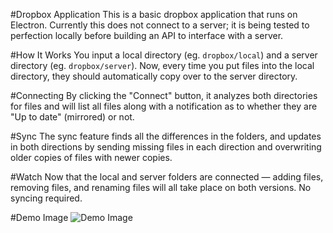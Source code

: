 #Dropbox Application
This is a basic dropbox application that runs on Electron. Currently this does not connect to a server; it is being tested to perfection locally before building an API to interface with a server.

#How It Works
You input a local directory (eg. `dropbox/local`) and a server directory (eg. `dropbox/server`). Now, every time you put files into the local directory, they should automatically copy over to the server directory.

#Connecting
By clicking the "Connect" button, it analyzes both directories for files and will list all files along with a notification as to whether they are "Up to date" (mirrored) or not.

#Sync
The sync feature finds all the differences in the folders, and updates in both directions by sending missing files in each direction and overwriting older copies of files with newer copies.

#Watch
Now that the local and server folders are connected &mdash; adding files, removing files, and renaming files will all take place on both versions. No syncing required.

#Demo Image
![Demo Image](https://github.com/brockwhittaker/Desktop-Dropbox/dropbox/demo_screenshot.png)
